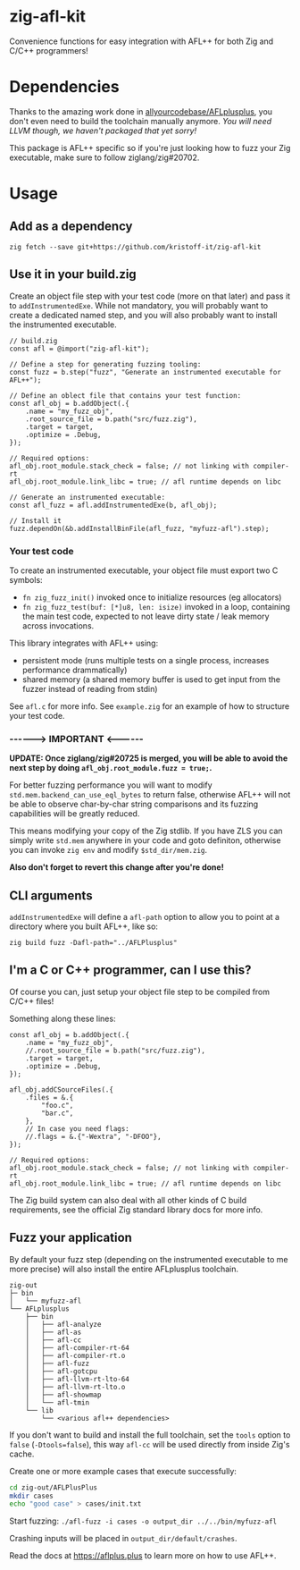 # zig-afl-kit
Convenience functions for easy integration with AFL++ for both Zig and C/C++ programmers!

# Dependencies
Thanks to the amazing work done in [allyourcodebase/AFLplusplus](https://github.com/allyourcodebase/AFLplusplus), you don't even need to build the toolchain manually anymore. *You will need LLVM though, we haven't packaged that yet sorry!*

This package is AFL++ specific so if you're just looking how to fuzz your Zig executable, make sure to follow ziglang/zig#20702.

# Usage

## Add as a dependency
`zig fetch --save git+https://github.com/kristoff-it/zig-afl-kit`

## Use it in your build.zig

Create an object file step with your test code (more on that later) and pass it to `addInstrumentedExe`. While not mandatory, you will probably want to create a dedicated named step, and you will also probably want to install the instrumented executable.

```zig
// build.zig
const afl = @import("zig-afl-kit");

// Define a step for generating fuzzing tooling:
const fuzz = b.step("fuzz", "Generate an instrumented executable for AFL++");

// Define an oblect file that contains your test function:
const afl_obj = b.addObject(.{
    .name = "my_fuzz_obj",
    .root_source_file = b.path("src/fuzz.zig"),
    .target = target,
    .optimize = .Debug,
});

// Required options:
afl_obj.root_module.stack_check = false; // not linking with compiler-rt
afl_obj.root_module.link_libc = true; // afl runtime depends on libc

// Generate an instrumented executable:
const afl_fuzz = afl.addInstrumentedExe(b, afl_obj);

// Install it
fuzz.dependOn(&b.addInstallBinFile(afl_fuzz, "myfuzz-afl").step);
```

### Your test code
To create an instrumented executable, your object file must export two C symbols: 
- `fn zig_fuzz_init()` invoked once to initialize resources (eg allocators)
- `fn zig_fuzz_test(buf: [*]u8, len: isize)` invoked in a loop, containing the main test code, expected to not leave dirty state / leak memory across invocations.

This library integrates with AFL++ using:
- persistent mode (runs multiple tests on a single process, increases performance drammatically)
- shared memory (a shared memory buffer is used to get input from the fuzzer instead of reading from stdin)

See `afl.c` for more info.
See `example.zig` for an example of how to structure your test code.



### **------> IMPORTANT <------**

**UPDATE: Once ziglang/zig#20725 is merged, you will be able to avoid the next step by doing `afl_obj.root_module.fuzz = true;`.**

For better fuzzing performance you will want to modify `std.mem.backend_can_use_eql_bytes` to return false, otherwise AFL++ will not be able to observe char-by-char string comparisons and its fuzzing capabilities will be greatly reduced.

This means modifying your copy of the Zig stdlib. If you have ZLS you can simply write `std.mem` anywhere in your code and goto definiton, otherwise you can invoke `zig env` and modify `$std_dir/mem.zig`.

**Also don't forget to revert this change after you're done!**

## CLI arguments
`addInstrumentedExe` will define a `afl-path` option to allow you to point at a directory where you built AFL++, like so:

`zig build fuzz -Dafl-path="../AFLPlusplus"`

## I'm a C or C++ programmer, can I use this?
Of course you can, just setup your object file step to be compiled from C/C++ files!

Something along these lines:

```zig
const afl_obj = b.addObject(.{
    .name = "my_fuzz_obj",
    //.root_source_file = b.path("src/fuzz.zig"),
    .target = target,
    .optimize = .Debug,
});

afl_obj.addCSourceFiles(.{
    .files = &.{
        "foo.c",
        "bar.c",
    },
    // In case you need flags:
    //.flags = &.{"-Wextra", "-DFOO"},
});

// Required options:
afl_obj.root_module.stack_check = false; // not linking with compiler-rt
afl_obj.root_module.link_libc = true; // afl runtime depends on libc

```
The Zig build system can also deal with all other kinds of C build requirements, see the official Zig standard library docs for more info.

## Fuzz your application
By default your fuzz step (depending on the instrumented executable to me more precise) will also install the entire AFLplusplus toolchain.

```
zig-out
├─ bin
│   └── myfuzz-afl 
└── AFLplusplus
    ├── bin
    │   ├── afl-analyze
    │   ├── afl-as
    │   ├── afl-cc
    │   ├── afl-compiler-rt-64
    │   ├── afl-compiler-rt.o
    │   ├── afl-fuzz
    │   ├── afl-gotcpu
    │   ├── afl-llvm-rt-lto-64
    │   ├── afl-llvm-rt-lto.o
    │   ├── afl-showmap
    │   └── afl-tmin
    └── lib
        └── <various afl++ dependencies>
```

If you don't want to build and install the full toolchain, set the `tools` option to `false` (`-Dtools=false`), this way `afl-cc` will be used directly from inside Zig's cache.

Create one or more example cases that execute successfully:

```bash
cd zig-out/AFLPlusPlus
mkdir cases
echo "good case" > cases/init.txt   
```

Start fuzzing:
`./afl-fuzz -i cases -o output_dir ../../bin/myfuzz-afl`

Crashing inputs will be placed in `output_dir/default/crashes`.

Read the docs at https://aflplus.plus to learn more on how to use AFL++.
